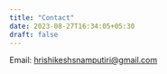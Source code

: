 ```yaml
---
title: "Contact"
date: 2023-08-27T16:34:05+05:30
draft: false
---
```


Email: hrishikeshsnamputiri@gmail.com
